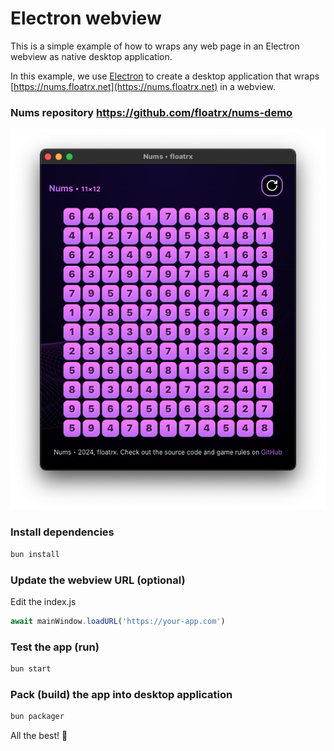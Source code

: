 # Electron webview

This is a simple example of how to wraps any web page in an Electron webview as native desktop application.

In this example, we use [Electron](https://www.electronjs.org/) to create a desktop application that wraps [https://nums.floatrx.net](https://nums.floatrx.net) in a webview.

### Nums repository https://github.com/floatrx/nums-demo

![Screenshot](app.png)



### Install dependencies
```bash
bun install
```

### Update the webview URL (optional)
Edit the index.js
```js
await mainWindow.loadURL('https://your-app.com')
```

### Test the app (run)
```bash
bun start
```

### Pack (build) the app into desktop application
```bash
bun packager
```

All the best! 🚀

